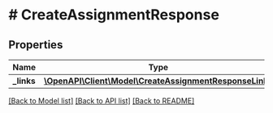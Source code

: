 # # CreateAssignmentResponse

## Properties

Name | Type | Description | Notes
------------ | ------------- | ------------- | -------------
**_links** | [**\OpenAPI\Client\Model\CreateAssignmentResponseLinks**](CreateAssignmentResponseLinks.md) |  |

[[Back to Model list]](../../README.md#models) [[Back to API list]](../../README.md#endpoints) [[Back to README]](../../README.md)
